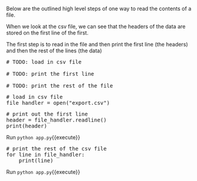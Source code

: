 Below are the outlined high level steps of one way to read the contents of a file.

When we look at the csv file, we can see that the headers of the data are stored on the first line of the first.

The first step is to read in the file and then print the first line (the headers) and then the rest of the lines (the data)

<pre class="file" data-filename="app.py" data-target="replace">
# TODO: load in csv file

# TODO: print the first line

# TODO: print the rest of the file
</pre>

<pre class="file" data-filename="app.py" data-target="insert" data-marker="# TODO: load in csv file">
# load in csv file
file_handler = open("export.csv")
</pre>

<pre class="file" data-filename="app.py" data-target="insert" data-marker="# TODO: print the first line">
# print out the first line
header = file_handler.readline()
print(header)
</pre>

Run `python app.py`{{execute}}

<pre class="file" data-filename="app.py" data-target="insert" data-marker="# TODO: print the rest of the file">
# print the rest of the csv file
for line in file_handler:
    print(line)
</pre>

Run `python app.py`{{execute}}